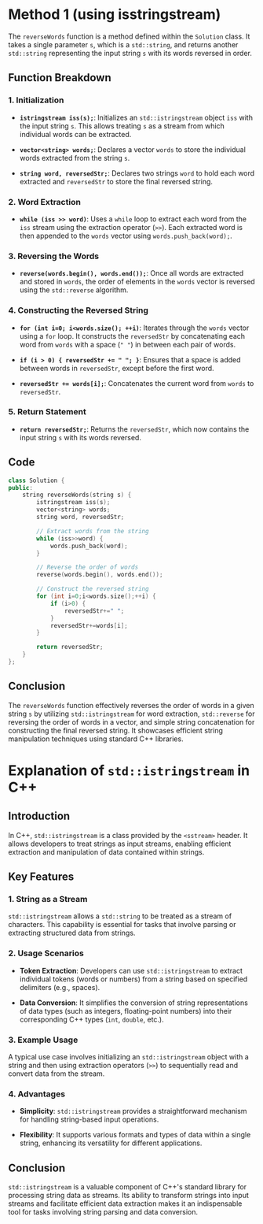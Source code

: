 # Method 1 (using isstringstream)

The `reverseWords` function is a method defined within the `Solution` class. It takes a single parameter `s`, which is a `std::string`, and returns another `std::string` representing the input string `s` with its words reversed in order.

## Function Breakdown

### 1. Initialization

- **`istringstream iss(s);`**: Initializes an `std::istringstream` object `iss` with the input string `s`. This allows treating `s` as a stream from which individual words can be extracted.

- **`vector<string> words;`**: Declares a vector `words` to store the individual words extracted from the string `s`.

- **`string word, reversedStr;`**: Declares two strings `word` to hold each word extracted and `reversedStr` to store the final reversed string.

### 2. Word Extraction

- **`while (iss >> word)`**: Uses a `while` loop to extract each word from the `iss` stream using the extraction operator (`>>`). Each extracted word is then appended to the `words` vector using `words.push_back(word);`.

### 3. Reversing the Words

- **`reverse(words.begin(), words.end());`**: Once all words are extracted and stored in `words`, the order of elements in the `words` vector is reversed using the `std::reverse` algorithm.

### 4. Constructing the Reversed String

- **`for (int i=0; i<words.size(); ++i)`**: Iterates through the `words` vector using a `for` loop. It constructs the `reversedStr` by concatenating each word from `words` with a space (`" "`) in between each pair of words.

- **`if (i > 0) { reversedStr += " "; }`**: Ensures that a space is added between words in `reversedStr`, except before the first word.

- **`reversedStr += words[i];`**: Concatenates the current word from `words` to `reversedStr`.

### 5. Return Statement

- **`return reversedStr;`**: Returns the `reversedStr`, which now contains the input string `s` with its words reversed.

## Code
```cpp
class Solution {
public:
    string reverseWords(string s) {
        istringstream iss(s);
        vector<string> words;
        string word, reversedStr;

        // Extract words from the string
        while (iss>>word) {
            words.push_back(word);
        }

        // Reverse the order of words
        reverse(words.begin(), words.end());

        // Construct the reversed string
        for (int i=0;i<words.size();++i) {
            if (i>0) {
                reversedStr+=" ";
            }
            reversedStr+=words[i];
        }

        return reversedStr;
    }
};
```

## Conclusion

The `reverseWords` function effectively reverses the order of words in a given string `s` by utilizing `std::istringstream` for word extraction, `std::reverse` for reversing the order of words in a vector, and simple string concatenation for constructing the final reversed string. It showcases efficient string manipulation techniques using standard C++ libraries.


# Explanation of `std::istringstream` in C++

## Introduction

In C++, `std::istringstream` is a class provided by the `<sstream>` header. It allows developers to treat strings as input streams, enabling efficient extraction and manipulation of data contained within strings.

## Key Features

### 1. String as a Stream

`std::istringstream` allows a `std::string` to be treated as a stream of characters. This capability is essential for tasks that involve parsing or extracting structured data from strings.

### 2. Usage Scenarios

- **Token Extraction**: Developers can use `std::istringstream` to extract individual tokens (words or numbers) from a string based on specified delimiters (e.g., spaces).
  
- **Data Conversion**: It simplifies the conversion of string representations of data types (such as integers, floating-point numbers) into their corresponding C++ types (`int`, `double`, etc.).

### 3. Example Usage

A typical use case involves initializing an `std::istringstream` object with a string and then using extraction operators (`>>`) to sequentially read and convert data from the stream.

### 4. Advantages

- **Simplicity**: `std::istringstream` provides a straightforward mechanism for handling string-based input operations.
  
- **Flexibility**: It supports various formats and types of data within a single string, enhancing its versatility for different applications.

## Conclusion

`std::istringstream` is a valuable component of C++'s standard library for processing string data as streams. Its ability to transform strings into input streams and facilitate efficient data extraction makes it an indispensable tool for tasks involving string parsing and data conversion.


